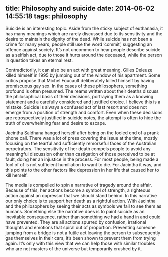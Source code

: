 title: Philosophy and suicide
date: 2014-06-02 14:55:18
tags: philosophy
---

Suicide is an interesting topic. Aside from the sticky subject of euthanasia, it has many meanings which are rarely discussed due to its sensitivity and the desire to maintain the dignity of the dead. While suicide has not been a crime for many years, people still use the word ‘commit’, suggesting an offence against society. It’s not uncommon to hear people describe suicide as a selfish act, due to those it hurts around the deceased, while the person in question takes an eternal rest.

Contradictorily, it can also be an act with great meaning. Gilles Deleuze killed himself in 1995 by jumping out of the window of his apartment. Some critics propose that Michel Foucault deliberately killed himself by having promiscuous gay sex. In the cases of these philosophers, something profound is often presumed. The reams written about their deaths discuss the philosophical basis of their decisions, portraying them as a knowing statement and a carefully considered and justified choice. I believe this is a mistake. Suicide is always a confused act of last resort and does not emerge from a position of strength and comfort. Even when these decisions are retrospectively justified in suicide notes, the attempt is often to hide the truth of overwhelming fear and desire to escape.

Jacintha Saldhana hanged herself after being on the fooled end of a prank phone call. There was a lot of press covering the issue at the time, mostly focusing on the tearful and sufficiently remorseful faces of the Australian perpetrators. The sensitivity of her death compels people to avoid any meaningful discussion other than castigation of those perceived to be at fault, doing her an injustice in the process. For most people, being made a fool of of is not sufficient humiliation to want to die. For Jacintha it was, and this points to the other factors like depression in her life that caused her to kill herself.

The media is compelled to spin a narrative of tragedy around the affair. Because of this, her actions become a symbol of strength, a righteous action against an oppressor that we should stand behind. In this narrative our only choice is to support her death as a rightful action. With Jacintha and the philosophers by seeing their acts as symbols we fail to see them as humans. Something else the narrative does is to paint suicide as an inevitable consequence, rather than something we had a hand in and could have prevented. They are all actions spurred by confusion, irrational thoughts and emotions that spiral out of proportion. Preventing someone jumping from a bridge is not a futile act leaving the person to subsequently gas themselves in their cars, it’s been shown to prevent them from trying again.  It’s only with this view that we can help those with similar troubles who are not masters of the universe but temporarily crushed by it.
